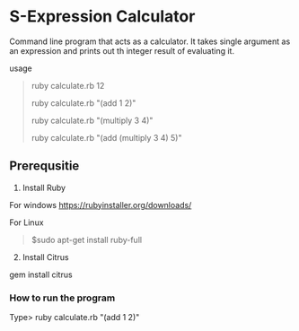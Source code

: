 S-Expression Calculator
========================
Command line program that acts as a calculator. It takes single argument as an expression and prints out th integer result of evaluating it. 

usage 
>ruby calculate.rb 12 
>
>ruby calculate.rb "(add 1 2)"
>
>ruby calculate.rb "(multiply 3 4)"
>
>ruby calculate.rb "(add (multiply 3 4) 5)"



## Prerequsitie
1. Install Ruby 

For windows
https://rubyinstaller.org/downloads/

For Linux
>$sudo apt-get install ruby-full

2. Install Citrus

gem install citrus


### How to run the program
Type> ruby calculate.rb "(add 1 2)"


